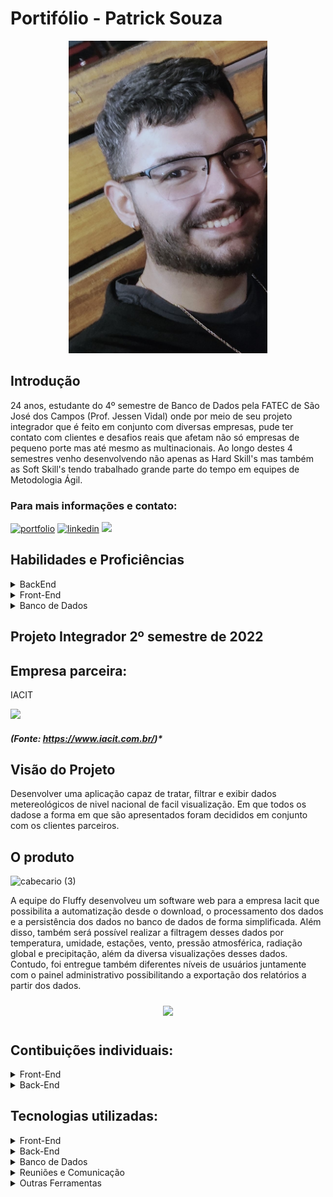 # Portifólio - Patrick Souza
<div align="center">
<img src="https://raw.githubusercontent.com/PatrickSouzza/Bertoti/main/Metodologia/WhatsApp%20Image%202023-05-28%20at%2012.24.29.jpeg" height="500"/>
</div>

## Introdução
24 anos, estudante do 4º semestre de Banco de Dados pela FATEC de São José dos Campos (Prof. Jessen Vidal) onde por meio de seu projeto integrador que é feito em conjunto com diversas empresas, pude ter contato com clientes e desafios reais que afetam não só empresas de pequeno porte mas até mesmo as multinacionais.
Ao longo destes 4 semestres venho desenvolvendo não apenas as Hard Skill's mas também as Soft Skill's tendo trabalhado grande parte do tempo em equipes de Metodologia Ágil.

<h3>Para mais informações e contato:</h3>

[![portfolio](https://img.shields.io/badge/my_portfolio-000?style=for-the-badge&logo=ko-fi&logoColor=white)](https://github.com/PatrickSouzza)
[![linkedin](https://img.shields.io/badge/linkedin-0A66C2?style=for-the-badge&logo=linkedin&logoColor=white)](https://www.linkedin.com/in/PatrickSouzza/)
<a href = "mailto:emanuelecampos14@gmail.com"><img src="https://img.shields.io/badge/-Gmail-%23333?style=for-the-badge&logo=gmail&logoColor=white" target="_blank"></a>


## Habilidades e Proficiências


<details>
<summary>BackEnd</summary>

* [Java](https://www.java.com/pt-BR/?msclkid=7faa842eb8f811ecab39772d4c1ae90b)
* [Python](https://www.python.org/downloads/)
* [Spring boot](https://spring.io/projects/spring-boot)
* [JavaScript](https://www.javascript.com/)
* [Node.js](https://nodejs.org/en)

</details>

<details>
<summary>Front-End</summary>

* [Vue.js](https://vuejs.org/)
* [JavaScript](https://www.javascript.com)
* [HTML](https://www.w3schools.com/css/)
* [CSS](https://www.w3schools.com/css/)

</details>

<details>
<summary>Banco de Dados</summary>

* Utilizo banco de dados desde 2021, já utilizei mySQL, PostgreeSQL, MariaDB e Oracle. Tenho conhecimentos em comandos DDL, DCL e DML. Tenho Experiência desenvolvendo tabelas, realizando inserção de novos registros, estabelecendo restrições e estipulando diretrizes no banco de dados, além de desempenhar funções administrativas essenciais para sua gestão eficiente.

</details>


## Projeto Integrador 2º semestre de 2022
## Empresa parceira:
IACIT

<img src="https://user-images.githubusercontent.com/54003876/142727570-6c418f49-5e00-437c-9d9e-5b27131974bb.png" height="300"/>

##### (Fonte: https://www.iacit.com.br/)*

## Visão do Projeto
Desenvolver uma aplicação capaz de tratar, filtrar e exibir dados metereológicos de nivel nacional de facil visualização. Em que todos os dadose a forma em que são apresentados foram decididos em conjunto com os clientes parceiros.

## O produto


![cabecario (3)](https://user-images.githubusercontent.com/89882058/222289468-de548f06-66b0-461f-aa74-86c6f90f5907.jpg)

A equipe do Fluffy desenvolveu um software web para a empresa Iacit que possibilita a automatização desde o download, o processamento dos dados e a persistência dos dados no banco de dados de forma simplificada. Além disso, também será possível realizar a filtragem desses dados por temperatura, umidade, estações, vento, pressão atmosférica, radiação global e precipitação, além da diversa visualizações desses dados. Contudo, foi entregue também diferentes níveis de usuários juntamente com o painel administrativo possibilitando a exportação dos relatórios a partir dos dados.

<div align="center">
<a href="#" target="_blank"><img style="margin: 10px" src="https://github.com/fluffyfatec/Iacit/blob/Sprint-2/GIT/VID-20221009-WA0013%20(2).gif" height="500" /></a>
</div>

## Contibuições individuais:

<details>
<summary>Front-End</summary>
  
 - Desenvolvimento de telas, estilização e manutenção das mesmas, estilização dos graficos das telas de relatórios.

</details>

<details>
<summary>Back-End</summary>
  
  - Desenvolvimento do código automacao.py em que todos os CSV's são baixados e substituidos na maquina conforme o ano de utilização do código.
  
  
 - Desenvolvimento do CRUD de Usuários.
</details>
  


## Tecnologias utilizadas:

<details>
<summary>Front-End</summary>

* [JavaScript](https://www.javascript.com)
* [HTML](https://www.w3schools.com/css/)
* [CSS](https://www.w3schools.com/css/)
 

</details>

<details>
<summary>Back-End</summary>

* [Java](https://www.java.com/pt-BR/?msclkid=7faa842eb8f811ecab39772d4c1ae90b)
 
* [Python](https://www.python.org/downloads/)

* [Spring boot](https://spring.io/projects/spring-boot)

</details>

<details>
<summary>Banco de Dados</summary>

* [PostgreSQL](https://www.postgresql.org/download/)
</details>
<details>
<summary>Reuniões e Comunicação</summary>

* [Discord](https://discord.com/?msclkid=b4f5af84b8f811ecbd81c127a0ae68a7)

* [Whatsapp](https://www.whatsapp.com/)

* [Slack](https://slack.com/intl/pt-br/?msclkid=c00e628eb8f811ecaef374bb86d7f056)
</details>

<details>
<summary>Outras Ferramentas</summary>

* [Github](https://github.com/)

* [Eclipse IDE](https://www.eclipse.org/downloads/)

* [IntelliJ IDE](https://www.jetbrains.com/idea/promo/?msclkid=6ae44e88c2811d86c0ae2cdbd94ffcfb&utm_source=bing&utm_medium=cpc&utm_campaign=AMER_en_BR_IDEA_Branded&utm_term=intellij&utm_content=intellij%20idea)

* [Azure DevOps](https://dev.azure.com/iacitAPI/iacitAPI/)

* [Photoshop](https://www.adobe.com/br/products/photoshop.html?sdid=KQPOM&mv=search&ef_id=d67181c6b224183a4875e395ae54f4bf:G:s&s_kwcid=AL!3085!10!79302406606568!79302288716688&msclkid=d67181c6b224183a4875e395ae54f4bf)
</details>
